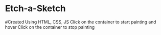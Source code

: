 # Etch-a-Sketch
#Created Using HTML, CSS, JS
Click on the container to start painting and hover
Click on the container to stop painting 
